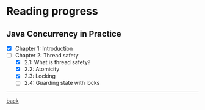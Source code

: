 # Reading progress

## Java Concurrency in Practice
- [x] Chapter 1: Introduction
- [ ] Chapter 2: Thread safety
    - [x] 2.1: What is thread safety?
    - [x] 2.2: Atomicity
    - [x] 2.3: Locking
    - [ ] 2.4: Guarding state with locks

---
[back](./../README.md)
